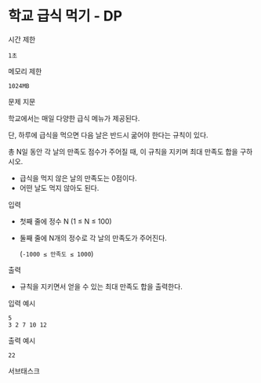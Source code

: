 # 학교 급식 먹기 - DP

시간 제한

`1초`

메모리 제한

`1024MB` 

문제 지문

학교에서는 매일 다양한 급식 메뉴가 제공된다.

단, 하루에 급식을 먹으면 다음 날은 반드시 굶어야 한다는 규칙이 있다.

총 N일 동안 각 날의 만족도 점수가 주어질 때, 이 규칙을 지키며 최대 만족도 합을 구하시오.

- 급식을 먹지 않은 날의 만족도는 0점이다.
- 어떤 날도 먹지 않아도 된다.

입력

- 첫째 줄에 정수 N (1 ≤ N ≤ 100)
- 둘째 줄에 N개의 정수로 각 날의 만족도가 주어진다.
    
    (`-1000 ≤ 만족도 ≤ 1000`)
    

출력

- 규칙을 지키면서 얻을 수 있는 최대 만족도 합을 출력한다.

입력 예시

```
5
3 2 7 10 12
```

출력 예시

```
22
```

서브태스크
